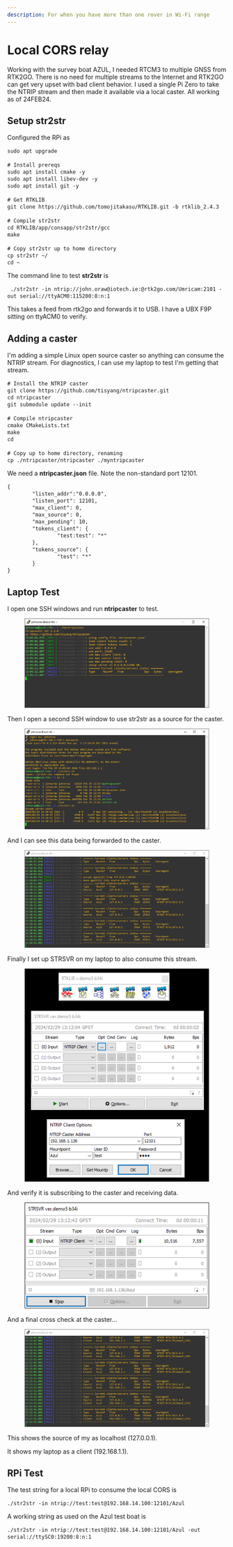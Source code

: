 ```yaml
---
description: For when you have more than one rover in Wi-Fi range
---
```


# Local CORS relay

Working with the survey boat AZUL, I needed RTCM3 to multiple GNSS from RTK2GO. There is no need for multiple streams to the Internet and RTK2GO can get very upset with bad client behavior. I used a single Pi Zero to take the NTRIP stream and then made it available via a local caster. All working as of 24FEB24.

## Setup str2str

Configured the RPi as&#x20;

```
sudo apt upgrade

# Install prereqs
sudo apt install cmake -y
sudo apt install libev-dev -y 
sudo apt install git -y

# Get RTKLIB
git clone https://github.com/tomojitakasu/RTKLIB.git -b rtklib_2.4.3

# Compile str2str
cd RTKLIB/app/consapp/str2str/gcc
make

# Copy str2str up to home directory
cp str2str ~/
cd ~
```

The command line to test **str2str** is

```
 ./str2str -in ntrip://john.oraw@iotech.ie:@rtk2go.com/Umricam:2101 -out serial://ttyACM0:115200:8:n:1
```

This takes a feed from rtk2go and forwards it to USB. I have a UBX F9P sitting on ttyACM0 to verify.

## Adding a caster

I'm adding a simple Linux open source caster so anything can consume the NTRIP stream. For diagnostics, I can use my laptop to test I'm getting that stream.

```
# Install the NTRIP caster
git clone https://github.com/tisyang/ntripcaster.git
cd ntripcaster
git submodule update --init

# Compile ntripcaster
cmake CMakeLists.txt
make
cd
 
# Copy up to home directory, renaming
cp ./ntripcaster/ntripcaster ./myntripcaster
```

We need a **ntripcaster.json** file. Note the non-standard port 12101.

```
{
        "listen_addr":"0.0.0.0",
        "listen_port": 12101,
        "max_client": 0,
        "max_source": 0,
        "max_pending": 10,
        "tokens_client": {
                "test:test": "*"
        },
        "tokens_source": {
                "test": "*"
        }
}
```

## Laptop Test

I open one SSH windows and run **ntripcaster** to test.

<figure><img src="../.gitbook/assets/image (4).png" alt=""><figcaption></figcaption></figure>

Then I open a second SSH window to use str2str as a source for the caster.

<figure><img src="../.gitbook/assets/image (1) (1).png" alt=""><figcaption></figcaption></figure>

And I can see this data being forwarded to the caster.

<figure><img src="../.gitbook/assets/image (2) (1).png" alt=""><figcaption></figcaption></figure>

Finally I set up STRSVR on my laptop to also consume this stream.

<figure><img src="../.gitbook/assets/image (3) (1).png" alt=""><figcaption></figcaption></figure>

And verify it is subscribing to the caster and receiving data.

<figure><img src="../.gitbook/assets/image (4) (1).png" alt=""><figcaption></figcaption></figure>

And a final cross check at the caster...

<figure><img src="../.gitbook/assets/image (5).png" alt=""><figcaption></figcaption></figure>

This shows the source of my as localhost (127.0.0.1).

It shows my laptop as a client (192.168.1.1).

## RPi Test

The test string for a local RPi to consume the local CORS is

```
./str2str -in ntrip://test:test@192.168.14.100:12101/Azul
```

A working string as used on the Azul test boat is

```
./str2str -in ntrip://test:test@192.168.14.100:12101/Azul -out serial://ttySC0:19200:8:n:1
```

